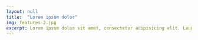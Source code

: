 ```yaml
---
layout: null
title:  "Lorem ipsum dolor"
img: features-2.jpg
excerpt: Lorem ipsum dolor sit amet, consectetur adipisicing elit. Laudantium non
---
```

